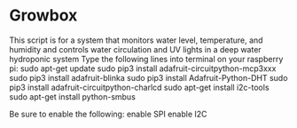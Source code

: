 # Growbox
This script is for a system that monitors water level, temperature, and humidity and controls water circulation and UV lights in a deep water hydroponic system
Type the following lines into terminal on your raspberry pi: 
sudo apt-get update
sudo pip3 install adafruit-circuitpython-mcp3xxx
sudo pip3 install adafruit-blinka
sudo pip3 install Adafruit-Python-DHT
sudo pip3 install adafruit-circuitpython-charlcd
sudo apt-get install i2c-tools
sudo apt-get install python-smbus

Be sure to enable the following:
enable SPI
enable I2C
